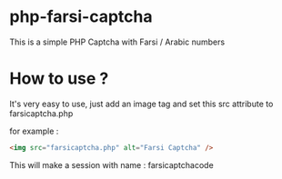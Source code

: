# php-farsi-captcha

This is a simple PHP Captcha with Farsi / Arabic numbers

# How to use ?

It's very easy to use, just add an image tag and set this src attribute to farsicaptcha.php

for example :

``` html
<img src="farsicaptcha.php" alt="Farsi Captcha" />
```

This will make a session with name : farsicaptchacode
